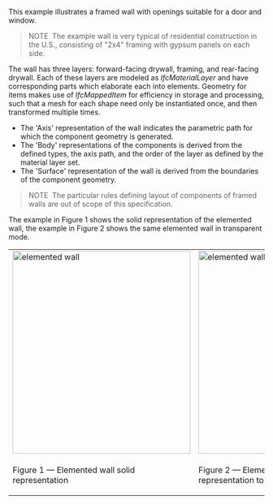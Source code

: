 This example illustrates a framed wall with openings suitable for a door and window.

> NOTE&nbsp; The example wall is very typical of residential construction in the U.S., consisting of "2x4" framing with gypsum panels on each side.

The wall has three layers: forward-facing drywall, framing, and rear-facing drywall. Each of these layers are modeled as _IfcMaterialLayer_ and have corresponding parts which elaborate each into elements. Geometry for items makes use of _IfcMappedItem_ for efficiency in storage and processing, such that a mesh for each shape need only be instantiated once, and then transformed multiple times.

* The 'Axis' representation of the wall indicates the parametric path for which the component geometry is generated.
* The 'Body' representations of the components is derived from the defined types, the axis path, and the order of the layer as defined by the material layer set.
* The 'Surface' representation of the wall is derived from the boundaries of the component geometry.

> NOTE&nbsp; The particular rules defining layout of components of framed walls are out of scope of this specification.

The example in Figure 1 shows the solid representation of the elemented wall, the example in Figure 2 shows the same elemented wall in transparent mode.

<table summary="elemented wall">
 <tr>
  <td style="width:400px"><img src="../../../../figures/examples/ifcwallelementedcase-solid.png" alt="elemented wall" height="400" width="350">
  </td>
  <td style="width:400px"><img src="../../../../figures/examples/ifcwallelementedcase-trans.png" alt="elemented wall" height="400" width="350">
  </td>
 </tr>
 <tr style="height:20px;">
  <td style="vertical-align:bottom;">
   <p class="figure">Figure 1 &mdash; Elemented wall solid representation</p>
  </td>
  <td style="vertical-align:bottom;">
   <p class="figure">Figure 2 &mdash; Elemented wall transparent representation to show inner structure</p>
  </td>
 </tr>
</table>
